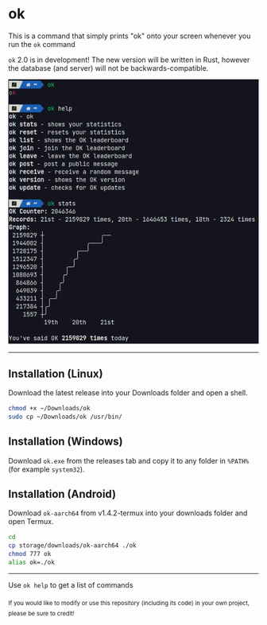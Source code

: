 # ok
This is a command that simply prints "ok" onto your screen whenever you run the `ok` command

`ok` 2.0 is in development! The new version will be written in Rust, however the database (and server) will not be backwards-compatible.

![Screenshot](https://raw.githubusercontent.com/ErrorNoInternet/ok/main/ok.png)

--------------------

## Installation (Linux)
Download the latest release into your Downloads folder and open a shell.
```sh
chmod +x ~/Downloads/ok
sudo cp ~/Downloads/ok /usr/bin/
```

## Installation (Windows)
Download `ok.exe` from the releases tab and copy it to any folder in `%PATH%` (for example `system32`).

## Installation (Android)
Download `ok-aarch64` from v1.4.2-termux into your downloads folder and open Termux.
```sh
cd
cp storage/downloads/ok-aarch64 ./ok
chmod 777 ok
alias ok=./ok
```

--------------------

Use `ok help` to get a list of commands

<sub>If you would like to modify or use this repository (including its code) in your own project, please be sure to credit!</sub>
